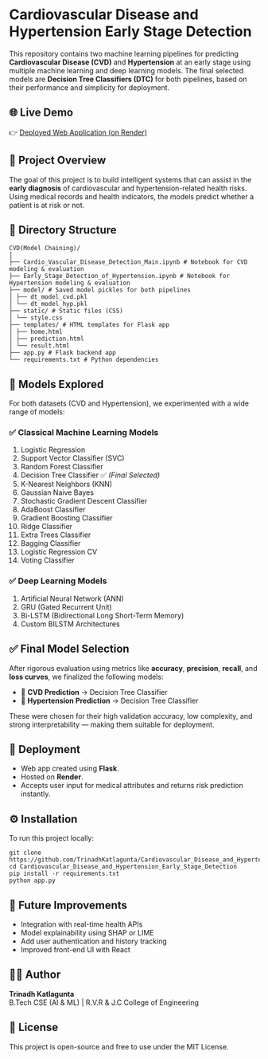 # Cardiovascular Disease and Hypertension Early Stage Detection

This repository contains two machine learning pipelines for predicting **Cardiovascular Disease (CVD)** and **Hypertension** at an early stage using multiple machine learning and deep learning models. The final selected models are **Decision Tree Classifiers (DTC)** for both pipelines, based on their performance and simplicity for deployment.


## 🌐 Live Demo

👉 [Deployed Web Application (on Render)](https://early-stage-cardio-vascular-disease.onrender.com/)


## 🧠 Project Overview

The goal of this project is to build intelligent systems that can assist in the **early diagnosis** of cardiovascular and hypertension-related health risks. Using medical records and health indicators, the models predict whether a patient is at risk or not.


## 📁 Directory Structure

```
CVD(Model Chaining)/
│
├── Cardio_Vascular_Disease_Detection_Main.ipynb # Notebook for CVD modeling & evaluation
├── Early_Stage_Detection_of_Hypertension.ipynb # Notebook for Hypertension modeling & evaluation
├── model/ # Saved model pickles for both pipelines
│ ├── dt_model_cvd.pkl
│ └── dt_model_hyp.pkl
├── static/ # Static files (CSS)
│ └── style.css
├── templates/ # HTML templates for Flask app
│ ├── home.html
│ ├── prediction.html
│ └── result.html
├── app.py # Flask backend app
└── requirements.txt # Python dependencies

```


## 🧪 Models Explored
For both datasets (CVD and Hypertension), we experimented with a wide range of models:

### ✅ Classical Machine Learning Models

1. Logistic Regression  
2. Support Vector Classifier (SVC)  
3. Random Forest Classifier  
4. Decision Tree Classifier ✅ *(Final Selected)*  
5. K-Nearest Neighbors (KNN)  
6. Gaussian Naive Bayes  
7. Stochastic Gradient Descent Classifier  
8. AdaBoost Classifier  
9. Gradient Boosting Classifier  
10. Ridge Classifier  
11. Extra Trees Classifier  
12. Bagging Classifier  
13. Logistic Regression CV  
14. Voting Classifier  

### ✅ Deep Learning Models

1. Artificial Neural Network (ANN)  
2. GRU (Gated Recurrent Unit)  
3. Bi-LSTM (Bidirectional Long Short-Term Memory)  
4. Custom BILSTM Architectures  


## ✅ Final Model Selection

After rigorous evaluation using metrics like **accuracy**, **precision**, **recall**, and **loss curves**, we finalized the following models:

- 📌 **CVD Prediction** → Decision Tree Classifier  
- 📌 **Hypertension Prediction** → Decision Tree Classifier  

These were chosen for their high validation accuracy, low complexity, and strong interpretability — making them suitable for deployment.


## 🚀 Deployment

- Web app created using **Flask**.
- Hosted on **Render**.
- Accepts user input for medical attributes and returns risk prediction instantly.


## ⚙️ Installation

To run this project locally:

```
git clone https://github.com/TrinadhKatlagunta/Cardiovascular_Disease_and_Hypertension_Early_Stage_Detection.git
cd Cardiovascular_Disease_and_Hypertension_Early_Stage_Detection
pip install -r requirements.txt
python app.py
```


## 📌 Future Improvements

- Integration with real-time health APIs
- Model explainability using SHAP or LIME
- Add user authentication and history tracking
- Improved front-end UI with React


## 👨‍💻 Author

**Trinadh Katlagunta**  
B.Tech CSE (AI & ML) | R.V.R & J.C College of Engineering  


## 📜 License

This project is open-source and free to use under the MIT License.
